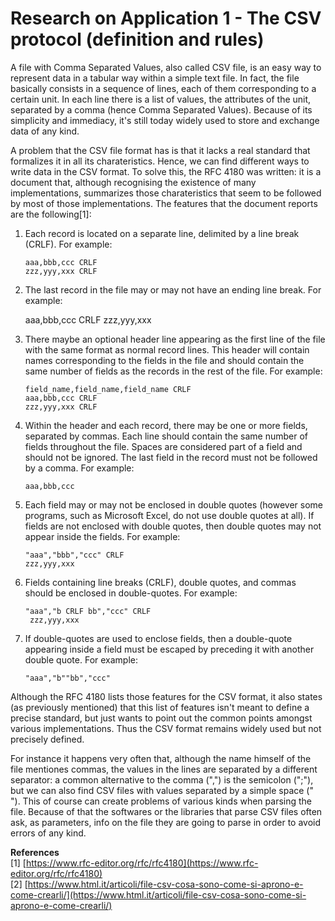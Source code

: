 # Research on Application 1 - The CSV protocol (definition and rules)

A file with Comma Separated Values, also called CSV file, is an easy way to represent data in a tabular way within a simple text file. In fact, the file basically consists in a sequence of lines, each of them corresponding to a certain unit. In each line there is a list of values, the attributes of the unit, separated by a comma (hence Comma Separated Values). Because of its simplicity and immediacy, it's still today widely used to store and exchange data of any kind.

A problem that the CSV file format has is that it lacks a real standard that formalizes it in all its charateristics. Hence, we can find different ways to write data in the CSV format. To solve this, the RFC 4180 was written: it is a document that, although recognising the existence of many implementations, summarizes those charateristics that seem to be followed by most of those implementations. The features that the document reports are the following[1]:

1. Each record is located on a separate line, delimited by a line break (CRLF). For example:

       aaa,bbb,ccc CRLF
       zzz,yyy,xxx CRLF

2.  The last record in the file may or may not have an ending line break. For example:

       aaa,bbb,ccc CRLF
       zzz,yyy,xxx 

3. There maybe an optional header line appearing as the first line of the file with the same format as normal record lines. This header will contain names corresponding to the fields in the file and should contain the same number of fields as the records in the rest of the file. For example:

       field_name,field_name,field_name CRLF
       aaa,bbb,ccc CRLF
       zzz,yyy,xxx CRLF

4. Within the header and each record, there may be one or more fields, separated by commas. Each line should contain the same number of fields throughout the file. Spaces are considered part of a field and should not be ignored. The last field in the record must not be followed by a comma. For example:

       aaa,bbb,ccc

5. Each field may or may not be enclosed in double quotes (however some programs, such as Microsoft Excel, do not use double quotes at all). If fields are not enclosed with double quotes, then double quotes may not appear inside the fields. For example:

       "aaa","bbb","ccc" CRLF
       zzz,yyy,xxx

6. Fields containing line breaks (CRLF), double quotes, and commas should be enclosed in double-quotes. For example:

       "aaa","b CRLF bb","ccc" CRLF
        zzz,yyy,xxx

7. If double-quotes are used to enclose fields, then a double-quote appearing inside a field must be escaped by preceding it with another double quote. For example:

       "aaa","b""bb","ccc"

Although the RFC 4180 lists those features for the CSV format, it also states (as previously mentioned) that this list of features isn't meant to define a precise standard, but just wants to point out the common points amongst various implementations. Thus the CSV format remains widely used but not precisely defined.

For instance it happens very often that, although the name himself of the file mentiones commas, the values in the lines are separated by a different separator: a common alternative to the comma (",") is the semicolon (";"), but we can also find CSV files with values separated by a simple space (" "). This of course can create problems of various kinds when parsing the file. Because of that the softwares or the libraries that parse CSV files often ask, as parameters, info on the file they are going to parse in order to avoid errors of any kind.

**References** \
[1] [https://www.rfc-editor.org/rfc/rfc4180](https://www.rfc-editor.org/rfc/rfc4180) \
[2] [https://www.html.it/articoli/file-csv-cosa-sono-come-si-aprono-e-come-crearli/](https://www.html.it/articoli/file-csv-cosa-sono-come-si-aprono-e-come-crearli/)
